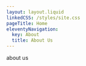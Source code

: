 ```yaml
---
layout: layout.liquid
linkedCSS: /styles/site.css
pageTitle: Home
eleventyNavigation:
  key: About
  title: About Us
---
```


about us
